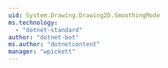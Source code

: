```yaml
---
uid: System.Drawing.Drawing2D.SmoothingMode
ms.technology: 
  - "dotnet-standard"
author: "dotnet-bot"
ms.author: "dotnetcontent"
manager: "wpickett"
---
```

